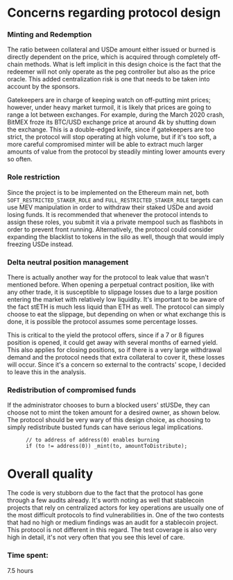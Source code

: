 # Concerns regarding protocol design

### Minting and Redemption

The ratio between collateral and USDe amount either issued or burned is directly dependent on the price, which is acquired through completely off-chain methods. What is left implicit in this design choice is the fact that the redeemer will not only operate as the peg controller but also as the price oracle. This added centralization risk is one that needs to be taken into account by the sponsors.

Gatekeepers are in charge of keeping watch on off-putting mint prices; however, under heavy market turmoil, it is likely that prices are going to range a lot between exchanges. For example, during the March 2020 crash, BitMEX froze its BTC/USD exchange price at around 4k by shutting down the exchange. This is a double-edged knife, since if gatekeepers are too strict, the protocol will stop operating at high volume, but if it's too soft, a more careful compromised minter will be able to extract much larger amounts of value from the protocol by steadily minting lower amounts every so often.

### Role restriction

Since the project is to be implemented on the Ethereum main net, both `SOFT_RESTRICTED_STAKER_ROLE` and `FULL_RESTRICTED_STAKER_ROLE` targets can use MEV manipulation in order to withdraw their staked USDe and avoid losing funds. It is recommended that whenever the protocol intends to assign these roles, you submit it via a private mempool such as flashbots in order to prevent front running. Alternatively, the protocol could consider expanding the blacklist to tokens in the silo as well, though that would imply freezing USDe instead.

### Delta neutral position management

There is actually another way for the protocol to leak value that wasn't mentioned before. When opening a perpetual contract position, like with any other trade, it is susceptible to slippage losses due to a large position entering the market with relatively low liquidity. It's important to be aware of the fact stETH is much less liquid than ETH as well. The protocol can simply choose to eat the slippage, but depending on when or what exchange this is done, it is possible the protocol assumes some percentage losses. 

This is critical to the yield the protocol offers, since if a 7 or 8 figures position is opened, it could get away with several months of earned yield. This also applies for closing positions, so if there is a very large withdrawal demand and the protocol needs that extra collateral to cover it, these losses will occur. Since it's a concern so external to the contracts' scope, I decided to leave this in the analysis.

### Redistribution of compromised funds

If the administrator chooses to burn a blocked users' stUSDe, they can choose not to mint the token amount for a desired owner, as shown below. The protocol should be very wary of this design choice, as choosing to simply redistribute busted funds can have serious legal implications.

```solidity
      // to address of address(0) enables burning
      if (to != address(0)) _mint(to, amountToDistribute);
```

# Overall quality

The code is very stubborn due to the fact that the protocol has gone through a few audits already. It's worth noting as well that stablecoin projects that rely on centralized actors for key operations are usually one of the most difficult protocols to find vulnerabilities in. One of the two contests that had no high or medium findings was an audit for a stablecoin project. This protocol is not different in this regard. The test coverage is also very high in detail, it's not very often that you see this level of care.

### Time spent:
7.5 hours